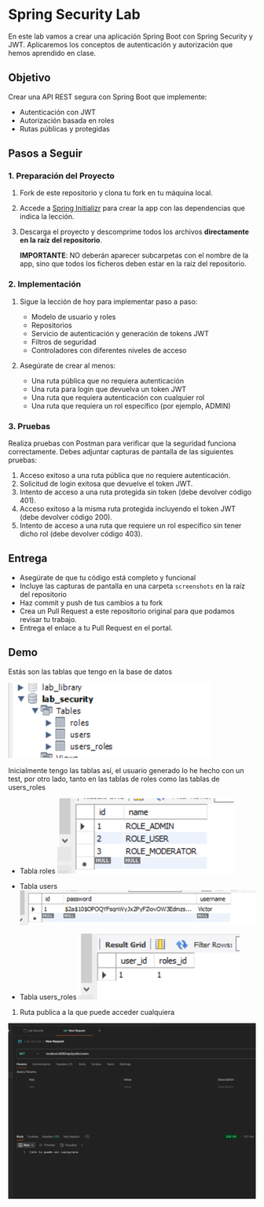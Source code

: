 # Spring Security Lab

En este lab vamos a crear una aplicación Spring Boot con Spring Security y JWT. Aplicaremos los conceptos de autenticación y autorización que hemos aprendido en clase.

## Objetivo

Crear una API REST segura con Spring Boot que implemente:
- Autenticación con JWT
- Autorización basada en roles
- Rutas públicas y protegidas


## Pasos a Seguir

### 1. Preparación del Proyecto

1. Fork de este repositorio y clona tu fork en tu máquina local.
2. Accede a [Spring Initializr](https://start.spring.io/) para crear la app con las dependencias que indica la lección.
3. Descarga el proyecto y descomprime todos los archivos **directamente en la raíz del repositorio**.

   **IMPORTANTE**: NO deberán aparecer subcarpetas con el nombre de la app, sino que todos los ficheros deben estar en la raíz del repositorio.

### 2. Implementación

1. Sigue la lección de hoy para implementar paso a paso:
   - Modelo de usuario y roles
   - Repositorios
   - Servicio de autenticación y generación de tokens JWT
   - Filtros de seguridad
   - Controladores con diferentes niveles de acceso

2. Asegúrate de crear al menos:
   - Una ruta pública que no requiera autenticación
   - Una ruta para login que devuelva un token JWT
   - Una ruta que requiera autenticación con cualquier rol
   - Una ruta que requiera un rol específico (por ejemplo, ADMIN)

### 3. Pruebas

Realiza pruebas con Postman para verificar que la seguridad funciona correctamente. Debes adjuntar capturas de pantalla de las siguientes pruebas:

1. Acceso exitoso a una ruta pública que no requiere autenticación.
2. Solicitud de login exitosa que devuelve el token JWT.
3. Intento de acceso a una ruta protegida sin token (debe devolver código 401).
4. Acceso exitoso a la misma ruta protegida incluyendo el token JWT (debe devolver código 200).
5. Intento de acceso a una ruta que requiere un rol específico sin tener dicho rol (debe devolver código 403).

## Entrega

- Asegúrate de que tu código está completo y funcional
- Incluye las capturas de pantalla en una carpeta `screenshots` en la raíz del repositorio
- Haz commit y push de tus cambios a tu fork
- Crea un Pull Request a este repositorio original para que podamos revisar tu trabajo.
- Entrega el enlace a tu Pull Request en el portal.

## Demo

Estás son las tablas que tengo en la base de datos

![img_1.png](img_1.png)

Inicialmente tengo las tablas así, el usuario generado lo he hecho con un test, por otro lado, tanto en las tablas de roles como las tablas de 
users_roles

* Tabla roles
![img_3.png](img_3.png)

* Tabla users
![img_4.png](img_4.png)

* Tabla users_roles
![img_5.png](img_5.png)

1. Ruta publica a la que puede acceder cualquiera

![img.png](img.png)
